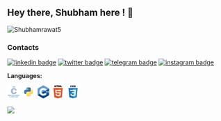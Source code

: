 ## Hey there, Shubham here ! 👋


<p align="left"> <img src="https://komarev.com/ghpvc/?username=Shubhamrawat5&label=Views&color=blue&style=plastic" alt="Shubhamrawat5" /> </p>

### Contacts
[![linkedin badge](https://img.shields.io/badge/Shubham-30302f?style=flat&logo=linkedin)](https://www.linkedin.com/in/shubham-rawat-63958416a)
[![twitter badge](https://img.shields.io/badge/@Shubhammrawatt-30302f?style=flat&logo=twitter)](https://twitter.com/Shubhammrawatt)
[![telegram badge](https://img.shields.io/badge/Krypton-30302f?style=flat&logo=telegram)](https://t.me/kryptonPVX)
[![instagram badge](https://img.shields.io/badge/@shubhamraw.exe-30302f?style=flat&logo=instagram)](https://instagram.com/shubhamraw.exe)

<!--
**Shubhamrawat5/Shubhamrawat5** is a ✨ _special_ ✨ repository because its `README.md` (this file) appears on your GitHub profile.

Here are some ideas to get you started:

- 🔭 I’m currently working on ...
- 🌱 I’m currently learning ...
- 👯 I’m looking to collaborate on ...
- 🤔 I’m looking for help with ...
- 💬 Ask me about ...
- 📫 How to reach me: ...
- 😄 Pronouns: ...
- ⚡ Fun fact: ...
-->

**Languages:**  

<code><img height="30" src="https://raw.githubusercontent.com/github/explore/80688e429a7d4ef2fca1e82350fe8e3517d3494d/topics/c/c.png"></code>
<code><img height="30" src="https://raw.githubusercontent.com/github/explore/80688e429a7d4ef2fca1e82350fe8e3517d3494d/topics/python/python.png"></code>
<code><img height="30" src="https://raw.githubusercontent.com/github/explore/80688e429a7d4ef2fca1e82350fe8e3517d3494d/topics/cpp/cpp.png"></code>
<code><img height="30" src="https://raw.githubusercontent.com/github/explore/80688e429a7d4ef2fca1e82350fe8e3517d3494d/topics/html/html.png"></code>
<code><img height="30" src="https://raw.githubusercontent.com/github/explore/80688e429a7d4ef2fca1e82350fe8e3517d3494d/topics/css/css.png"></code>


<a href="https://github.com/rohitjakhar">
  <img align="center" src="https://github-readme-stats.vercel.app/api/top-langs/?username=Shubhamrawat5&theme=dark&hide_langs_below=1" />
</a>
